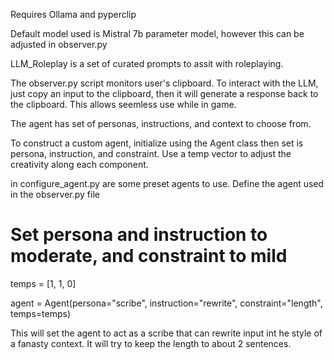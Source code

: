 Requires Ollama and pyperclip

Default model used is Mistral 7b parameter model, however this can be adjusted in observer.py

LLM_Roleplay is a set of curated prompts to assit with roleplaying. 

The observer.py script monitors user's clipboard. To interact with the LLM, just copy an input to the clipboard, then it will generate a response back to the clipboard. This allows seemless use while in game.

The agent has set of personas, instructions, and context to choose from. 

To construct a custom agent, initialize using the Agent class then set is persona, instruction, and constraint. Use a temp vector to adjust the creativity along each component.

in configure_agent.py are some preset agents to use. Define the agent used in the observer.py file

# Set persona and instruction to moderate, and constraint to mild


temps = [1, 1, 0]


agent = Agent(persona="scribe",
              instruction="rewrite",
              constraint="length",
              temps=temps)

              
This will set the agent to act as a scribe that can rewrite input int he style of a fanasty context. It will try to keep the length to about 2 sentences.
